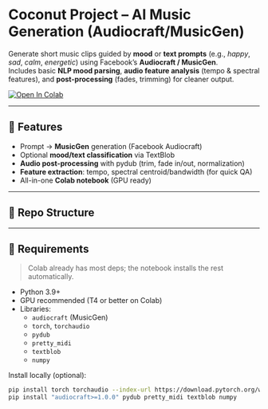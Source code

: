 # Coconut Project – AI Music Generation (Audiocraft/MusicGen)

Generate short music clips guided by **mood** or **text prompts** (e.g., *happy*, *sad*, *calm*, *energetic*) using Facebook’s **Audiocraft / MusicGen**.  
Includes basic **NLP mood parsing**, **audio feature analysis** (tempo & spectral features), and **post-processing** (fades, trimming) for cleaner output.

[![Open In Colab](https://colab.research.google.com/assets/colab-badge.svg)](
https://colab.research.google.com/github/USERNAME/REPO/blob/main/Coconut_project_Final.ipynb)

---

## 🚀 Features
- Prompt → **MusicGen** generation (Facebook Audiocraft)
- Optional **mood/text classification** via TextBlob
- **Audio post-processing** with pydub (trim, fade in/out, normalization)
- **Feature extraction**: tempo, spectral centroid/bandwidth (for quick QA)
- All-in-one **Colab notebook** (GPU ready)

---

## 📂 Repo Structure

---

## 🧰 Requirements
> Colab already has most deps; the notebook installs the rest automatically.

- Python 3.9+
- GPU recommended (T4 or better on Colab)
- Libraries:
  - `audiocraft` (MusicGen)
  - `torch`, `torchaudio`
  - `pydub`
  - `pretty_midi`
  - `textblob`
  - `numpy`

Install locally (optional):
```bash
pip install torch torchaudio --index-url https://download.pytorch.org/whl/cu121
pip install "audiocraft>=1.0.0" pydub pretty_midi textblob numpy

